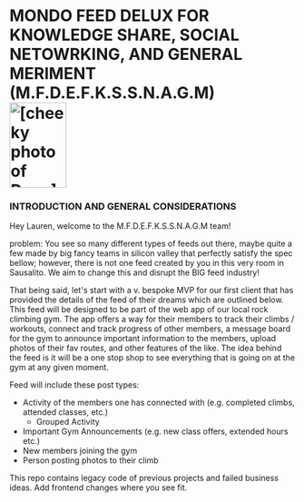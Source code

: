 # MONDO FEED DELUX FOR KNOWLEDGE SHARE, SOCIAL NETOWRKING, AND GENERAL MERIMENT (M.F.D.E.F.K.S.S.N.A.G.M)<br/><img src="./tmp/IMG_0756.PNG" alt="[cheeky photo of Dean]" title="cheeky photo of Dean" width="100px" height="150px">

### INTRODUCTION AND GENERAL CONSIDERATIONS

Hey Lauren, welcome to the M.F.D.E.F.K.S.S.N.A.G.M team! 

problem: You see so many different types of feeds out there, maybe quite
a few made by big fancy teams in silicon valley that perfectly satisfy the spec bellow; however, 
there is not one feed created by you in this very room in Sausalito. We aim to change this and 
disrupt the BIG feed industry! 

That being said, let's start with a v. bespoke MVP for our first client that has provided the 
details of the feed of their dreams which are outlined below. 
This feed will be designed to be part of the web app of our local rock climbing gym. The app offers a way 
for their members to track their climbs / workouts, connect and track progress of other members, a message board for the gym to announce important
information to the members, upload photos of their fav routes,  and other features of the like. 
The idea behind the feed is it will be a one stop shop to see everything that is going on at the gym at any given moment.

Feed will include these post types:
* Activity of the members one has connected with (e.g. completed climbs, attended classes, etc.)
  * Grouped Activity
* Important Gym Announcements (e.g. new class offers, extended hours etc.)
* New members joining the gym 
* Person posting photos to their climb

This repo contains legacy code of previous projects and failed business ideas. Add frontend changes where you see fit.
